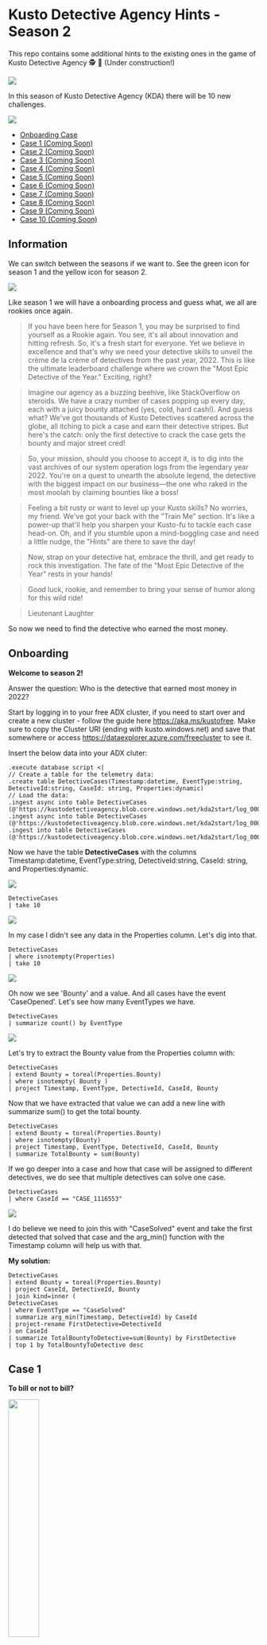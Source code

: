 # Kusto Detective Agency Hints - Season 2

This repo contains some additional hints to the existing ones in the game of Kusto Detective Agency 🕵️ 🔐 (Under construction!)

<img src="https://detective.kusto.io/img/KDA-horizontal.svg">

In this season of Kusto Detective Agency (KDA) there will be 10 new challenges.

![](KDA-S2.svg)

* [Onboarding Case](#Onboarding)
* [Case 1 (Coming Soon)](#Case-1)
* [Case 2 (Coming Soon)](#Case-2)
* [Case 3 (Coming Soon)](#Case-3)
* [Case 4 (Coming Soon)](#Case-4)
* [Case 5 (Coming Soon)](#Case-5)
* [Case 6 (Coming Soon)](#Case-6)
* [Case 7 (Coming Soon)](#Case-7)
* [Case 8 (Coming Soon)](#Case-8)
* [Case 9 (Coming Soon)](#Case-9)
* [Case 10 (Coming Soon)](#Case-10)

## Information

We can switch between the seasons if we want to. See the green icon for season 1 and the yellow icon for season 2.

![](KDA-Seasons.png)

Like season 1 we will have a onboarding process and guess what, we all are rookies once again.

> If you have been here for Season 1, you may be surprised to find yourself as a Rookie again. You see, it's all about innovation and hitting refresh. So, it's a fresh start for everyone. Yet we believe in excellence and that's why we need your detective skills to unveil the crème de la crème of detectives from the past year, 2022. This is like the ultimate leaderboard challenge where we crown the "Most Epic Detective of the Year." Exciting, right?

> Imagine our agency as a buzzing beehive, like StackOverflow on steroids. We have a crazy number of cases popping up every day, each with a juicy bounty attached (yes, cold, hard cash!). And guess what? We've got thousands of Kusto Detectives scattered across the globe, all itching to pick a case and earn their detective stripes. But here's the catch: only the first detective to crack the case gets the bounty and major street cred!

> So, your mission, should you choose to accept it, is to dig into the vast archives of our system operation logs from the legendary year 2022. You're on a quest to unearth the absolute legend, the detective with the biggest impact on our business—the one who raked in the most moolah by claiming bounties like a boss!

> Feeling a bit rusty or want to level up your Kusto skills? No worries, my friend. We've got your back with the "Train Me" section. It's like a power-up that'll help you sharpen your Kusto-fu to tackle each case head-on. Oh, and if you stumble upon a mind-boggling case and need a little nudge, the "Hints" are there to save the day!

> Now, strap on your detective hat, embrace the thrill, and get ready to rock this investigation. The fate of the "Most Epic Detective of the Year" rests in your hands!

> Good luck, rookie, and remember to bring your sense of humor along for this wild ride!

> Lieutenant Laughter

So now we need to find the detective who earned the most money.

## Onboarding

**Welcome to season 2!**

Answer the question: Who is the detective that earned most money in 2022?

Start by logging in to your free ADX cluster, if you need to start over and create a new cluster - follow the guide here https://aka.ms/kustofree. Make sure to copy the Cluster URI (ending with kusto.windows.net) and save that somewhere or access https://dataexplorer.azure.com/freecluster to see it.

Insert the below data into your ADX cluter:

```kusto
.execute database script <|
// Create a table for the telemetry data:
.create table DetectiveCases(Timestamp:datetime, EventType:string, DetectiveId:string, CaseId: string, Properties:dynamic)
// Load the data:
.ingest async into table DetectiveCases (@'https://kustodetectiveagency.blob.core.windows.net/kda2start/log_00000.csv.gz')
.ingest async into table DetectiveCases (@'https://kustodetectiveagency.blob.core.windows.net/kda2start/log_00001.csv.gz')
.ingest into table DetectiveCases (@'https://kustodetectiveagency.blob.core.windows.net/kda2start/log_00002.csv.gz')
```

Now we have the table **DetectiveCases** with the columns Timestamp:datetime, EventType:string, DetectiveId:string, CaseId: string, and Properties:dynamic.

![](DetectiveCases_table.png)

```kusto
DetectiveCases
| take 10
```

![](DetectiveCases_Take10.png)

In my case I didn't see any data in the Properties column. Let's dig into that.

```kusto
DetectiveCases
| where isnotempty(Properties)
| take 10
```

![](DetectiveCases_Prop.png)

Oh now we see 'Bounty' and a value. And all cases have the event 'CaseOpened'. Let's see how many EventTypes we have.

```kusto
DetectiveCases
| summarize count() by EventType
```

![](DetectiveCases_Events.png)

Let's try to extract the Bounty value from the Properties column with:

```kusto
DetectiveCases
| extend Bounty = toreal(Properties.Bounty)
| where isnotempty( Bounty )
| project Timestamp, EventType, DetectiveId, CaseId, Bounty
```

Now that we have extracted that value we can add a new line with summarize sum() to get the total bounty.

```kusto
DetectiveCases
| extend Bounty = toreal(Properties.Bounty)
| where isnotempty(Bounty)
| project Timestamp, EventType, DetectiveId, CaseId, Bounty
| summarize TotalBounty = sum(Bounty)
```

If we go deeper into a case and how that case will be assigned to different detectives, we do see that multiple detectives can solve one case.

```kusto
DetectiveCases
| where CaseId == "CASE_1116553"
```

![](DetectiveCases_Case.png)

I do believe we need to join this with "CaseSolved" event and take the first detected that solved that case and the arg_min() function with the Timestamp column will help us with that.

**My solution:**

```kusto
DetectiveCases
| extend Bounty = toreal(Properties.Bounty)
| project CaseId, DetectiveId, Bounty
| join kind=inner (
DetectiveCases
| where EventType == "CaseSolved"
| summarize arg_min(Timestamp, DetectiveId) by CaseId
| project-rename FirstDetective=DetectiveId
) on CaseId
| summarize TotalBountyToDetective=sum(Bounty) by FirstDetective
| top 1 by TotalBountyToDetective desc
```


## Case 1

**To bill or not to bill?**

<img src="https://detective.kusto.io/_next/image?url=https%3A%2F%2Fkda-webassets.azureedge.net%2Fimages%2Fs2_case_001_5262aa40.png&w=750&q=75" width=35% height=35%>

Answer the question - What is the total bills amount due in April?

The Kusto Detective Agency welcomes you to investigate a mystery in Digitown where water and electricity bills have doubled without explanation. Equipped with telemetry data and an SQL query, you must use your skills to uncover hidden errors and solve the perplexing situation before the upcoming mayoral election.

Ingest the below data into your free cluster:

```kusto
.execute database script <|
// The script takes ~20seconds to complete ingesting all the data.
.set-or-replace Costs <| 
    datatable(MeterType:string, Unit:string, Cost:double) [
     'Water', 'Liter', 0.001562, 
     'Electricity', 'kwH', 0.3016]
.create-merge table Consumption (Timestamp:datetime , HouseholdId:string, MeterType:string, Consumed:double)
.ingest async into table Consumption (@'https://kustodetectiveagency.blob.core.windows.net/kda2c1taxbills/log_00000.csv.gz')
.ingest async into table Consumption (@'https://kustodetectiveagency.blob.core.windows.net/kda2c1taxbills/log_00001.csv.gz')
.ingest into table Consumption (@'https://kustodetectiveagency.blob.core.windows.net/kda2c1taxbills/log_00002.csv.gz')
```

Here's the SQL query used for the calculation.

```sql
SELECT SUM(Consumed * Cost) AS TotalCost
FROM Costs
JOIN Consumption ON Costs.MeterType = Consumption.MeterType
```


## Case 2

**Catch the Phishermen**

<img src="https://detective.kusto.io/_next/image?url=https%3A%2F%2Fkda-webassets.azureedge.net%2Fimages%2Fs2_case_002_8b69d8fb.png&w=750&q=75" width=35% height=35%>

```kusto
.execute database script <|
.create-merge table PhoneCalls (Timestamp:datetime, EventType:string, CallConnectionId:string, Properties:dynamic)
.ingest async into table PhoneCalls (@'https://kustodetectiveagency.blob.core.windows.net/kda2c2phonecalls/log_00000.csv.gz')
.ingest async into table PhoneCalls (@'https://kustodetectiveagency.blob.core.windows.net/kda2c2phonecalls/log_00001.csv.gz')
// Last command is running sync, so when it finishes the data is already ingested.
// It can take about 1min to run.
.ingest into table PhoneCalls (@'https://kustodetectiveagency.blob.core.windows.net/kda2c2phonecalls/log_00002.csv.gz')
```

```kusto
PhoneCalls
| take 10
```

```kusto
PhoneCalls
| summarize count() by bin(Timestamp,1h)
```

```kusto
PhoneCalls
| take 10
| extend Origin = tostring(Properties.Origin)
| extend Destination = tostring(Properties.Destination)
| extend IsHidden = tobool(Properties.IsHidden)
| extend DisconnectedBy = tostring(Properties.DisconnectedBy)
| project-reorder Timestamp,CallConnectionId,EventType,Origin,Destination,IsHidden,DisconnectedBy
```
